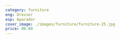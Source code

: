 ```yaml
---
category: furniture
eng: Dresser
esp: Aparador
cover_image: ./images/furniture/furniture-25.jpg
price: 00.00
---
```

 
